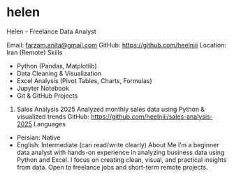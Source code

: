 # helen
Helen - Freelance Data Analyst

Email: farzam.anita@gmail.com
GitHub: https://github.com/heelniii
Location: Iran (Remote)
Skills
- Python (Pandas, Matplotlib)
- Data Cleaning & Visualization
- Excel Analysis (Pivot Tables, Charts, Formulas)
- Jupyter Notebook
- Git & GitHub
Projects
1. Sales Analysis 2025
Analyzed monthly sales data using Python & visualized trends
GitHub: https://github.com/heelniii/sales-analysis-2025
Languages
- Persian: Native
- English: Intermediate (can read/write clearly)
About Me
I’m a beginner data analyst with hands-on experience in analyzing business data using Python and Excel. I focus on creating clean, visual, and practical insights from data. Open to freelance jobs and short-term remote projects.
